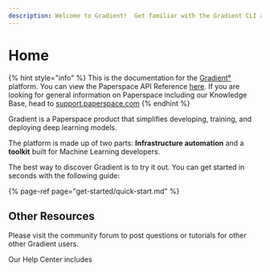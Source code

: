 ```yaml
---
description: Welcome to Gradient!  Get familiar with the Gradient CLI and web interface.
---
```


# Home

{% hint style="info" %}
This is the documentation for the [Gradient°](https://paperspace.com/gradient) platform. You can view the Paperspace API Reference [here](https://paperspace.github.io/paperspace-node/).  If you are looking for general information on Paperspace including our Knowledge Base, head to [support.paperspace.com](https://support.paperspace.com)
{% endhint %}

Gradient is a Paperspace product that simplifies developing, training, and deploying deep learning models.  

The platform is made up of two parts: **Infrastructure automation** and a **toolkit** built for Machine Learning developers.



 The best way to discover Gradient is to try it out. You can get started in seconds with the following guide:

{% page-ref page="get-started/quick-start.md" %}

## Other Resources

Please visit the community forum to post questions or tutorials for other other Gradient users.  

Our Help Center includes 




